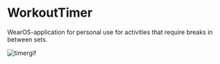 # WorkoutTimer
WearOS-application for personal use for activities that require breaks in between sets.

![timergif](https://user-images.githubusercontent.com/32449867/106891754-d3b6f100-66f3-11eb-93ec-59d17ec88f11.gif)

